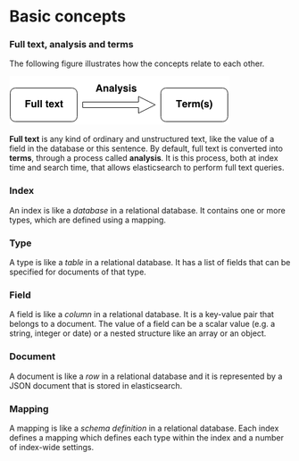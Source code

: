 # Basic concepts

### Full text, analysis and terms

The following figure illustrates how the concepts relate to each other.

![full_text-analysis-terms](images/full_text-analysis-terms.png)

**Full text** is any kind of ordinary and unstructured text, like the value of a field in the database or this sentence.
By default, full text is converted into **terms**, through a process called **analysis**.
It is this process, both at index time and search time, that allows elasticsearch to perform full text queries.

### Index

An index is like a *database* in a relational database. It contains one or more types, which are defined using a mapping.

### Type

A type is like a *table* in a relational database. It has a list of fields that can be specified for documents of that type.

### Field

A field is like a *column* in a relational database. It is a key-value pair that belongs to a document.
The value of a field can be a scalar value (e.g. a string, integer or date) or a nested structure like an array or an object.

### Document

A document is like a *row* in a relational database and it is represented by a JSON document that is stored in elasticsearch.

### Mapping

A mapping is like a *schema definition* in a relational database.
Each index defines a mapping which defines each type within the index and a number of index-wide settings.
